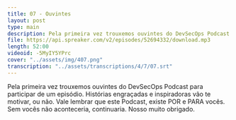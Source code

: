 ```yaml
---
title: 07 - Ouvintes
layout: post
type: main
description: Pela primeira vez trouxemos ouvintes do DevSecOps Podcast para participar de um episódio. Histórias engraçadas e inspiradoras vão te motivar, ou não. Vale lembrar que este Podcast, existe POR e PARA vocês. Sem vocês não aconteceria, continuaria. Nosso muito obrigado.
file: https://api.spreaker.com/v2/episodes/52694332/download.mp3
length: 52:00
videoid: -5MyIY5YPrc
cover: "../assets/img/407.png"
transcription: "../assets/transcriptions/4/7/07.srt"
---
```


Pela primeira vez trouxemos ouvintes do DevSecOps Podcast para participar de um episódio. Histórias engraçadas e inspiradoras vão te motivar, ou não. Vale lembrar que este Podcast, existe POR e PARA vocês. Sem vocês não aconteceria, continuaria. Nosso muito obrigado.